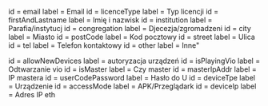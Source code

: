 
id = email            label = Email
id = licenceType      label = Typ licencji
id = firstAndLastname label = Imię i nazwisk
id = institution      label = Parafia/instytucj
id = congregation     label = Djecezja/zgromadzeni
id = city             label = Miasto
id = postCode         label = Kod pocztowy
id = street           label = Ulica
id = tel              label = Telefon kontaktowy
id = other            label = Inne"

id = allowNewDevices  label = autoryzacja urządzeń
id = isPlayingVio     label = Odtwarzanie vio
id = isMaster         label = Czy master
id = masterIpAddr     label = IP mastera
id = userCodePassword label = Hasło do U
id = deviceTpe        label = Urządzenie
id = accessMode       label = APK/Przeglądark
id = deviceIp         label = Adres IP eth